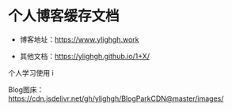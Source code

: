 # 个人博客缓存文档

* 博客地址：https://www.ylighgh.work

* 其他文档：https://ylighgh.github.io/1+X/


个人学习使用
i

Blog图床：https://cdn.jsdelivr.net/gh/ylighgh/BlogParkCDN@master/images/
